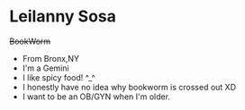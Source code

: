 # Leilanny Sosa
~~BookWorm~~
* From Bronx,NY
* I'm a Gemini
* I like spicy food! ^_^
* I honestly have no idea why bookworm is crossed out XD
* I want to be an OB/GYN when I'm older.
